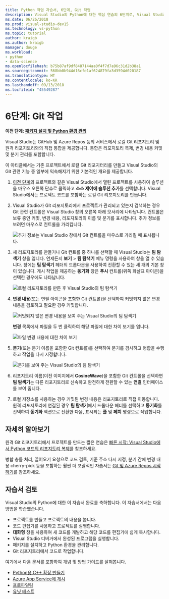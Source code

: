```yaml
---
title: Python 작업 자습서, 6단계, Git 작업
description: Visual Studio의 Python에 대한 핵심 연습의 6단계로, Visual Studio의 Git 관련 기능을 설명합니다.
ms.date: 06/26/2018
ms.prod: visual-studio-dev15
ms.technology: vs-python
ms.topic: tutorial
author: kraigb
ms.author: kraigb
manager: douge
ms.workload:
- python
- data-science
ms.openlocfilehash: b75b87af9df8487144aa0f4f7d7a96c31d2b38a1
ms.sourcegitcommit: 568bb0b944d16cfe1af624879fa3d3594d020187
ms.translationtype: HT
ms.contentlocale: ko-KR
ms.lasthandoff: 09/13/2018
ms.locfileid: "45549287"
---
```

# <a name="step-6-work-with-git"></a>6단계: Git 작업

**이전 단계: [패키지 설치 및 Python 환경 관리](tutorial-working-with-python-in-visual-studio-step-05-installing-packages.md)**

Visual Studio는 GitHub 및 Azure Repos 등의 서비스에서 로컬 Git 리포지토리 및 원격 리포지토리와의 직접 통합을 제공합니다. 통합은 리포지토리 복제, 변경 내용 커밋 및 분기 관리를 포함합니다.

이 아티클에서는 기존 프로젝트에서 로컬 Git 리포지터리를 만들고 Visual Studio의 Git 관련 기능 중 일부에 익숙해지기 위한 기본적인 개요를 제공합니다.

1. [이전 단계](tutorial-working-with-python-in-visual-studio-step-05-installing-packages.md)의 프로젝트와 같은 Visual Studio에서 열린 프로젝트를 사용하여 솔루션을 마우스 오른쪽 단추로 클릭하고 **소스 제어에 솔루션 추가**를 선택합니다. Visual Studio에서는 프로젝트 코드를 포함하는 로컬 Git 리포지토리를 만듭니다.

1. Visual Studio가 Git 리포지토리에서 프로젝트가 관리되고 있는지 검색하는 경우 Git 관련 컨트롤은 Visual Studio 창의 오른쪽 아래 모서리에 나타납니다. 컨트롤은 보류 중인 커밋, 변경 내용, 리포지토리의 이름 및 분기를 표시합니다. 추가 정보를 보려면 마우스로 컨트롤을 가리킵니다.

    ![추가 정보는 Visual Studio 창에서 Git 컨트롤을 마우스로 가리킬 때 표시됩니다.](media/working-with-git-01.png)

1. 새 리포지토리를 만들거나 Git 컨트롤 중 하나를 선택할 때 Visual Studio는 **팀 탐색기** 창을 엽니다. 언제든지 **보기** > **팀 탐색기** 메뉴 명령을 사용하여 창을 열 수 있습니다. 창에는 **팀 탐색기** 헤더의 드롭다운을 사용하여 전환할 수 있는 세 개의 기본 창이 있습니다. 게시 작업을 제공하는 **동기화** 창은 **푸시** 컨트롤(위쪽 화살표 아이콘)을 선택한 경우에도 나타납니다.

    ![로컬 리포지토리를 만든 후 Visual Studio의 팀 탐색기](media/working-with-git-02.png)

1. **변경 내용**(또는 연필 아이콘을 포함한 Git 컨트롤)을 선택하여 커밋되지 않은 변경 내용을 검토하고 필요한 경우 커밋합니다.

    ![커밋되지 않은 변경 내용을 보여 주는 Visual Studio의 팀 탐색기](media/working-with-git-03.png)

    **변경** 목록에서 파일을 두 번 클릭하여 해당 파일에 대한 차이 보기를 엽니다.

    ![파일 변경 내용에 대한 차이 보기](media/working-with-git-05.png)

1. **분기**(또는 분기 이름을 포함한 Git 컨트롤)를 선택하여 분기를 검사하고 병합을 수행하고 작업을 다시 지정합니다.

    ![분기를 보여 주는 Visual Studio의 팀 탐색기](media/working-with-git-04.png)

1. 리포지토리 이름(이전 이미지에서 **CosineWave**)을 포함한 Git 컨트롤을 선택하면 **팀 탐색기**는 다른 리포지토리로 신속하고 완전하게 전환할 수 있는 **연결** 인터페이스를 보여 줍니다.

1. 로컬 저장소를 사용하는 경우 커밋된 변경 내용은 리포지토리로 직접 이동합니다. 원격 리포지토리에 연결된 경우 **팀 탐색기**에서 드롭다운 헤더를 선택하고 **동기화**를 선택하여 **동기화** 섹션으로 전환한 다음, 표시되는 **풀** 및 **페치** 명령으로 작업합니다.

## <a name="go-deeper"></a>자세히 알아보기

원격 Git 리포지토리에서 프로젝트를 만드는 짧은 연습은 [빠른 시작: Visual Studio에서 Python 코드의 리포지토리 복제](quickstart-03-python-in-visual-studio-project-from-repository.md)를 참조하세요.

병합 충돌 처리, 끌어오기 요청으로 코드 검토, 기준 주소 다시 지정, 분기 간에 변경 내용 cherry-pick 등을 포함하는 훨씬 더 포괄적인 자습서는 [Git 및 Azure Repos 시작하기](/azure/devops/repos/git/gitquickstart?toc=/visualstudio/version-control/toc.json&bc=/azure/devops/repos/git/breadcrumb/vc/toc.json&view=vsts&tabs=visual-studio)를 참조하세요.

## <a name="tutorial-review"></a>자습서 검토

Visual Studio의 Python에 대한 이 자습서 완료를 축하합니다. 이 자습서에서는 다음 방법을 학습했습니다.

- 프로젝트를 만들고 프로젝트의 내용을 봅니다.
- 코드 편집기를 사용하고 프로젝트를 실행합니다.
- **대화형** 창을 사용하여 새 코드를 개발하고 해당 코드를 편집기에 쉽게 복사합니다.
- Visual Studio 디버거에서 완성된 프로그램을 실행합니다.
- 패키지를 설치하고 Python 환경을 관리합니다.
- Git 리포지토리에서 코드로 작업합니다.

여기에서 다음 문서를 포함하여 개념 및 방법 가이드를 살펴봅니다.

- [Python용 C++ 확장 만들기](working-with-c-cpp-python-in-visual-studio.md)
- [Azure App Service에 게시](publishing-python-web-applications-to-azure-from-visual-studio.md)
- [프로파일링](profiling-python-code-in-visual-studio.md)
- [유닛 테스트](unit-testing-python-in-visual-studio.md)
